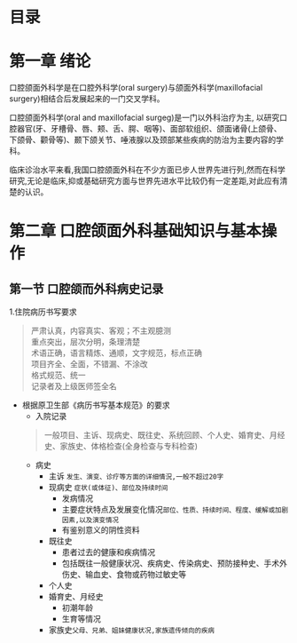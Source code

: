 # 目录

# 第一章 绪论

口腔颌面外科学是在口腔外科学(oral surgery)与颌面外科学(maxillofacial surgery)相结合后发展起来的一门交叉学科。  

口腔颌面外科学(oral and maxillofacial surgeg)是一门以外科治疗为主, 以研究口腔器官(牙、牙槽骨、唇、颊、舌、腭、咽等)、面部软组织、颌面诸骨(上颌骨、下颌骨、颧骨等)、颞下颌关节、唾液腺以及颈部某些疾病的防治为主要内容的学科。  

临床诊治水平来看,我国口腔颌面外科在不少方面已步人世界先进行列,然而在科学研究,无论是临床,抑或基础研究方面与世界先进水平比较仍有一定差距,对此应有清楚的认识。  


# 第二章 口腔颌面外科基础知识与基本操作  

## 第一节 口腔颌而外科病史记录  
1.住院病历书写要求
>严肃认真，内容真实、客观；不主观臆测  
重点突出，层次分明，条理清楚  
术语正确，语言精炼、通顺，文字规范，标点正确  
项目齐全、全面，不错漏、不涂改  
格式规范、统一  
记录者及上级医师签全名  

* 根据原卫生部《病历书写基本规范》的要求
  * 入院记录
  >一般项目、主诉、现病史、既往史、系统回顾、个人史、婚育史、月经史、家族史、体格检查(全身检查与专科检查)
    * 病史
      * 主诉 `发生、演变、诊疗等方面的详细情況,一般不超过20字`
      * 现病史 `症状(或体征)、部位及持续时间`
        * 发病情况
        * 主要症状特点及发展变化情况`部位、性质、持续时间、程度、缓解或加剧因素,以及演变情况`
        * 有鉴别意义的阴性资料
      * 既往史
        * 患者过去的健康和疾病情况
        * 包括既往一般健康状况、疾病史、传染病史、预防接种史、手术外伤史、输血史、食物或药物过敏史等
      * 个人史
      * 婚育史、月经史
        * 初潮年龄
        * 生育等情况
      * 家族史`父母、兄弟、姐妹健康状况,家族遗传倾向的疾病`
